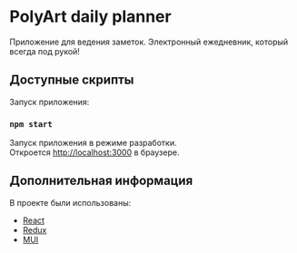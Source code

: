 # PolyArt daily planner

Приложение для ведения заметок.
Электронный ежедневник, который всегда под рукой!

## Доступные скрипты

Запуск приложения:

### `npm start`

Запуск приложения в режиме разработки.\
Откроется [http://localhost:3000](http://localhost:3000) в браузере.

## Дополнительная информация

В проекте были использованы:

- [React](https://reactjs.org/)
- [Redux](https://redux.js.org/)
- [MUI](https://mui.com/)

